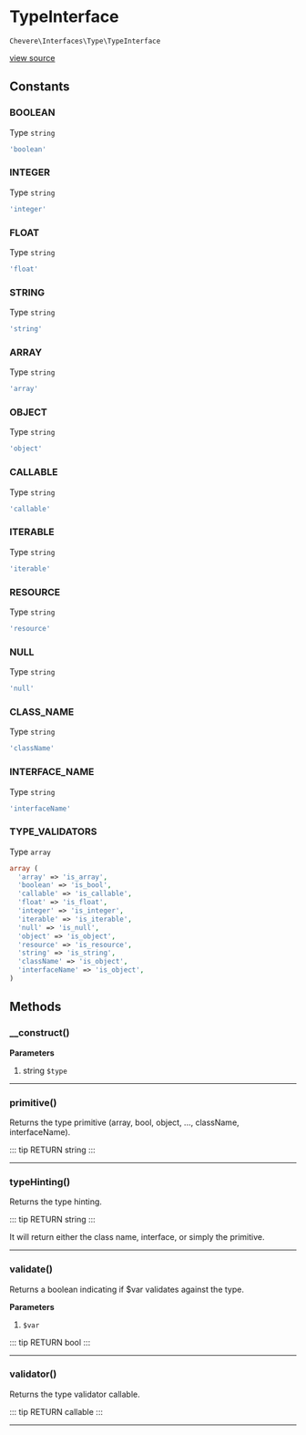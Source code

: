 # TypeInterface

`Chevere\Interfaces\Type\TypeInterface`

[view source](https://github.com/chevere/chevere/blob/master/interfaces/Type/TypeInterface.php)

## Constants

### BOOLEAN

Type `string`

```php
'boolean'
```

### INTEGER

Type `string`

```php
'integer'
```

### FLOAT

Type `string`

```php
'float'
```

### STRING

Type `string`

```php
'string'
```

### ARRAY

Type `string`

```php
'array'
```

### OBJECT

Type `string`

```php
'object'
```

### CALLABLE

Type `string`

```php
'callable'
```

### ITERABLE

Type `string`

```php
'iterable'
```

### RESOURCE

Type `string`

```php
'resource'
```

### NULL

Type `string`

```php
'null'
```

### CLASS_NAME

Type `string`

```php
'className'
```

### INTERFACE_NAME

Type `string`

```php
'interfaceName'
```

### TYPE_VALIDATORS

Type `array`

```php
array (
  'array' => 'is_array',
  'boolean' => 'is_bool',
  'callable' => 'is_callable',
  'float' => 'is_float',
  'integer' => 'is_integer',
  'iterable' => 'is_iterable',
  'null' => 'is_null',
  'object' => 'is_object',
  'resource' => 'is_resource',
  'string' => 'is_string',
  'className' => 'is_object',
  'interfaceName' => 'is_object',
)
```


## Methods

### __construct()

**Parameters**

1. string `$type`

---

### primitive()

Returns the type primitive (array, bool, object, ..., className, interfaceName).

::: tip RETURN
string
:::


---

### typeHinting()

Returns the type hinting.

::: tip RETURN
string
:::

It will return either the class name, interface, or simply the primitive.

---

### validate()

Returns a boolean indicating if $var validates against the type.

**Parameters**

1.  `$var`

::: tip RETURN
bool
:::


---

### validator()

Returns the type validator callable.

::: tip RETURN
callable
:::


---

